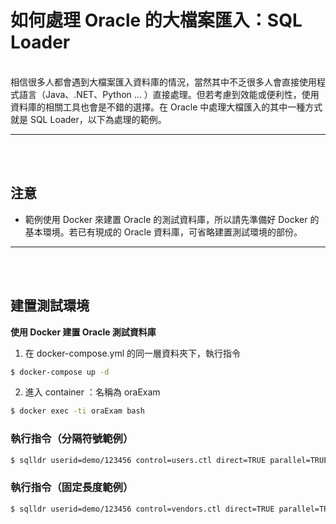 # 如何處理 Oracle 的大檔案匯入：SQL Loader
<br />
相信很多人都會遇到大檔案匯入資料庫的情況，當然其中不乏很多人會直接使用程式語言（Java、.NET、Python ... ）直接處理。但若考慮到效能或便利性，使用資料庫的相關工具也會是不錯的選擇。在 Oracle 中處理大檔匯入的其中一種方式就是 SQL Loader，以下為處理的範例。

---
<br />
<br />

## 注意

* 範例使用 Docker 來建置 Oracle 的測試資料庫，所以請先準備好 Docker 的基本環境。若已有現成的 Oracle 資料庫，可省略建置測試環境的部份。

---
<br />
<br />

## 建置測試環境

**使用 Docker 建置 Oracle 測試資料庫**


1. 在 docker-compose.yml 的同一層資料夾下，執行指令
```sh
$ docker-compose up -d
```

2. 進入 container ：名稱為 oraExam
```sh
$ docker exec -ti oraExam bash
```


### 執行指令（分隔符號範例）
```sh
$ sqlldr userid=demo/123456 control=users.ctl direct=TRUE parallel=TRUE
```

### 執行指令（固定長度範例）
```sh
$ sqlldr userid=demo/123456 control=vendors.ctl direct=TRUE parallel=TRUE
```
